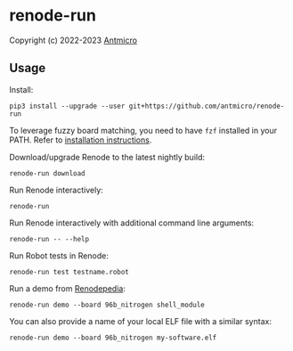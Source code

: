 # renode-run

Copyright (c) 2022-2023 [Antmicro](https://www.antmicro.com/)

## Usage

Install:

```
pip3 install --upgrade --user git+https://github.com/antmicro/renode-run
```

To leverage fuzzy board matching, you need to have `fzf` installed in your PATH. Refer to [installation instructions](https://github.com/junegunn/fzf#installation).

Download/upgrade Renode to the latest nightly build:

```
renode-run download
```

Run Renode interactively:

```
renode-run
```

Run Renode interactively with additional command line arguments:

```
renode-run -- --help
```

Run Robot tests in Renode:

```
renode-run test testname.robot
```

Run a demo from [Renodepedia](https://zephyr-dashboard.renode.io/renodepedia/):

```
renode-run demo --board 96b_nitrogen shell_module
```

You can also provide a name of your local ELF file with a similar syntax:

```
renode-run demo --board 96b_nitrogen my-software.elf
```
